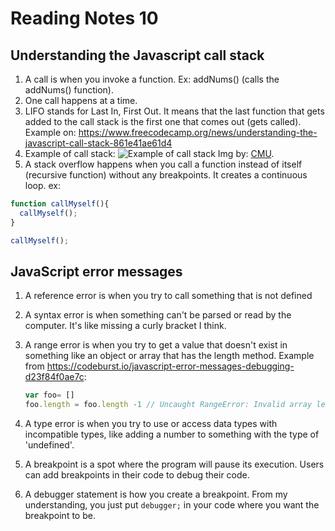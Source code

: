 # Reading Notes 10

## Understanding the Javascript call stack

1. A call is when you invoke a function. Ex: addNums() (calls the addNums() function).
2. One call happens at a time.
3. LIFO stands for Last In, First Out. It means that the last function that gets added to the call stack is the first one that comes out (gets called). Example on: <https://www.freecodecamp.org/news/understanding-the-javascript-call-stack-861e41ae61d4>
4. Example of call stack: ![Example of call stack](https://cdn-media-1.freecodecamp.org/images/QgR2uIk7tW0YNz0Xm8g0jAPeRFI0e4sCejsv) Img by: [CMU](https://www.cs.cmu.edu/~adamchik/15-121/lectures/Stacks%20and%20Queues/Stacks%20and%20Queues.html).
5. A stack overflow happens when you call a function instead of itself (recursive function) without any breakpoints. It creates a continuous loop. ex:

```javascript
function callMyself(){
  callMyself();
}

callMyself();
```

## JavaScript error messages

1. A reference error is when you try to call something that is not defined
2. A syntax error is when something can't be parsed or read by the computer. It's like missing a curly bracket I think.
3. A range error is when you try to get a value that doesn't exist in something like an object or array that has the length method. Example from <https://codeburst.io/javascript-error-messages-debugging-d23f84f0ae7c>:

    ```javascript
    var foo= []
    foo.length = foo.length -1 // Uncaught RangeError: Invalid array length
    ```

4. A type error is when you try to use or access data types with incompatible types, like adding a number to something with the type of 'undefined'.
5. A breakpoint is a spot where the program will pause its execution. Users can add breakpoints in their code to debug their code.
6. A debugger statement is how you create a breakpoint. From my understanding, you just put ```debugger;``` in your code where you want the breakpoint to be.
